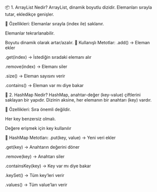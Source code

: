 📦 1. ArrayList Nedir?
ArrayList, dinamik boyutlu dizidir. Elemanları sırayla tutar, ekledikçe genişler.

🔑 Özellikleri:
Elemanlar sırayla (index ile) saklanır.

Elemanlar tekrarlanabilir.

Boyutu dinamik olarak artar/azalır.
🔑 Kullanışlı Metotlar:
.add() → Eleman ekler

.get(index) → İstediğin sıradaki elemanı alır

.remove(index) → Elemanı siler

.size() → Eleman sayısını verir

.contains() → Eleman var mı diye bakar

🔐 2. HashMap Nedir?
HashMap, anahtar-değer (key-value) çiftlerini saklayan bir yapıdır. Dizinin aksine, her elemanın bir anahtarı (key) vardır.

🔑 Özellikleri:
Sıra önemli değildir.

Her key benzersiz olmalı.

Değere erişmek için key kullanılır


🔑 HashMap Metotları:
.put(key, value) → Yeni veri ekler

.get(key) → Anahtarın değerini döner

.remove(key) → Anahtarı siler

.containsKey(key) → Key var mı diye bakar

.keySet() → Tüm key’leri verir

.values() → Tüm value’ları verir
